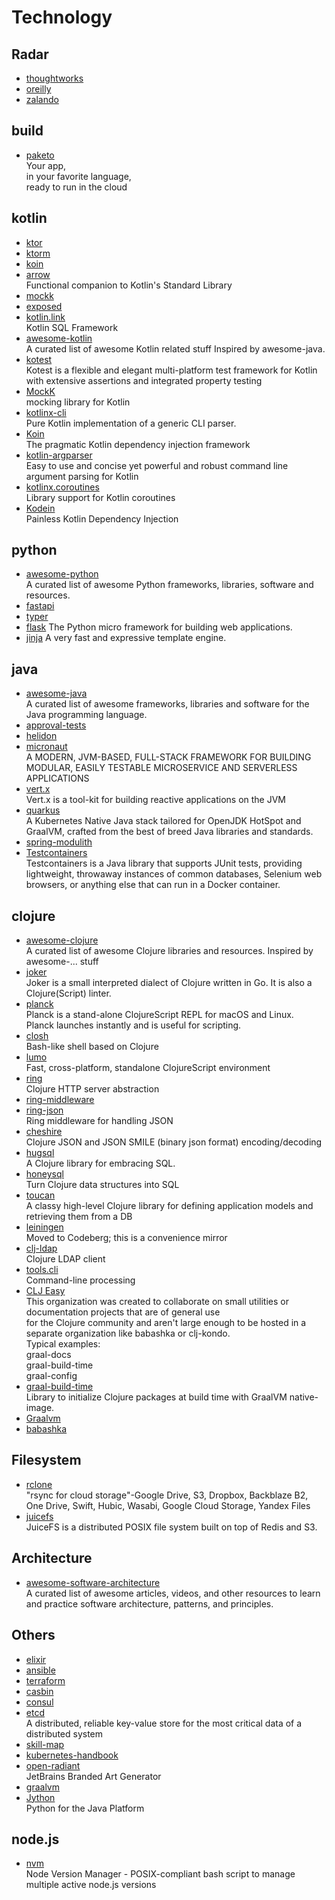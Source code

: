 # Technology

## Radar

- [thoughtworks](https://www.thoughtworks.com/radar)
- [oreilly](https://www.oreilly.com/radar/)
- [zalando](https://opensource.zalando.com/tech-radar/)

## build

- [paketo](https://paketo.io/)
  <br/>Your app,<br/>
  in your favorite language,<br/>
  ready to run in the cloud<br/>

## kotlin

- [ktor](https://ktor.io/)
- [ktorm](https://www.ktorm.org/)
- [koin](https://insert-koin.io/)
- [arrow](https://arrow-kt.io/)
  <br/>Functional companion to Kotlin's Standard Library
- [mockk](https://mockk.io/)
- [exposed](https://github.com/JetBrains/Exposed)
- [kotlin.link](https://kotlin.link/)
  <br/>Kotlin SQL Framework
- [awesome-kotlin](https://github.com/KotlinBy/awesome-kotlin)
  <br/>A curated list of awesome Kotlin related stuff Inspired by awesome-java.
- [kotest](https://kotest.io/)
  <br/>Kotest is a flexible and elegant multi-platform test framework for Kotlin with extensive assertions and
  integrated property testing
- [MockK](https://mockk.io/)
  <br/>mocking library for Kotlin
- [kotlinx-cli](https://github.com/Kotlin/kotlinx-cli)
  <br/>Pure Kotlin implementation of a generic CLI parser.
- [Koin](https://insert-koin.io/)
  <br/>The pragmatic Kotlin dependency injection framework
- [kotlin-argparser](https://github.com/xenomachina/kotlin-argparser)
  <br/>Easy to use and concise yet powerful and robust command line argument parsing for Kotlin
- [kotlinx.coroutines](https://github.com/Kotlin/kotlinx.coroutines)
  <br/>Library support for Kotlin coroutines
- [Kodein](https://kosi-libs.org/)
  <br/>Painless Kotlin Dependency Injection

## python

- [awesome-python](https://github.com/vinta/awesome-python)
  <br/>A curated list of awesome Python frameworks, libraries, software and resources.
- [fastapi](https://fastapi.tiangolo.com/)
- [typer](https://typer.tiangolo.com/)
- [flask](https://github.com/pallets/flask) The Python micro framework for building web applications.
- [jinja](https://github.com/pallets/jinja) A very fast and expressive template engine.

## java

- [awesome-java](https://github.com/akullpp/awesome-java)
  <br/>A curated list of awesome frameworks, libraries and software for the Java programming language.
- [approval-tests](https://approvaltests.com/)
- [helidon](https://helidon.io/)
- [micronaut](https://micronaut.io/)
  <br/>A MODERN, JVM-BASED, FULL-STACK FRAMEWORK FOR BUILDING MODULAR, EASILY TESTABLE MICROSERVICE AND SERVERLESS APPLICATIONS
- [vert.x](https://vertx.io/)
  <br/>Vert.x is a tool-kit for building reactive applications on the JVM
- [quarkus](https://quarkus.io/)
  <br/>A Kubernetes Native Java stack tailored for OpenJDK HotSpot and GraalVM, crafted from the best of breed Java libraries and standards.
- [spring-modulith](https://spring.io/projects/spring-modulith)
- [Testcontainers](https://www.testcontainers.org/)
  <br/>Testcontainers is a Java library that supports JUnit tests, providing lightweight, throwaway instances of common
  databases, Selenium web browsers, or anything else that can run in a Docker container.

## clojure

- [awesome-clojure](https://github.com/razum2um/awesome-clojure)
  <br/>A curated list of awesome Clojure libraries and resources. Inspired by awesome-... stuff
- [joker](https://joker-lang.org/)
  <br/>Joker is a small interpreted dialect of Clojure written in Go. It is also a Clojure(Script) linter.
- [planck](https://planck-repl.org/)
  <br/>Planck is a stand-alone ClojureScript REPL for macOS and Linux. <br/>
  Planck launches instantly and is useful for scripting.
- [closh](https://github.com/dundalek/closh)
  <br/>Bash-like shell based on Clojure
- [lumo](https://github.com/anmonteiro/lumo)
  <br/>Fast, cross-platform, standalone ClojureScript environment
- [ring](https://github.com/ring-clojure/ring)
  <br/>Clojure HTTP server abstraction
- [ring-middleware](https://github.com/puppetlabs/ring-middleware)
- [ring-json](https://github.com/ring-clojure/ring-json)
  <br/>Ring middleware for handling JSON
- [cheshire](https://github.com/dakrone/cheshire)
  <br/>Clojure JSON and JSON SMILE (binary json format) encoding/decoding
- [hugsql](https://www.hugsql.org/)
  <br/>A Clojure library for embracing SQL.
- [honeysql](https://github.com/seancorfield/honeysql)
  <br/>Turn Clojure data structures into SQL
- [toucan](https://github.com/metabase/toucan)
  <br/>A classy high-level Clojure library for defining application models and retrieving them from a DB
- [leiningen](https://codeberg.org/leiningen/leiningen)
  <br/>Moved to Codeberg; this is a convenience mirror
- [clj-ldap](https://github.com/pauldorman/clj-ldap)
  <br/>Clojure LDAP client
- [tools.cli](https://github.com/clojure/tools.cli)
  <br/>Command-line processing
- [CLJ Easy](https://github.com/clj-easy)
  <br/>This organization was created to collaborate on small utilities or documentation projects that are of general
  use<br/>
  for the Clojure community and aren't large enough to be hosted in a separate organization like babashka or
  clj-kondo.<br/>
  Typical examples:<br/>
  graal-docs<br/>
  graal-build-time<br/>
  graal-config<br/>
- [graal-build-time](https://github.com/clj-easy/graal-build-time)
  <br/>Library to initialize Clojure packages at build time with GraalVM native-image.
- [Graalvm](https://www.innoq.com/en/blog/native-clojure-and-graalvm/)
- [babashka](https://babashka.org/)

## Filesystem

- [rclone](https://github.com/rclone/rclone)<br/>
  "rsync for cloud storage"-Google Drive, S3, Dropbox, Backblaze B2, One Drive, Swift, Hubic, Wasabi, Google Cloud
  Storage, Yandex Files
- [juicefs](https://github.com/juicedata/juicefs)<br/>
  JuiceFS is a distributed POSIX file system built on top of Redis and S3.

## Architecture

- [awesome-software-architecture](https://github.com/mehdihadeli/awesome-software-architecture)
  <br/>A curated list of awesome articles, videos, and other resources to learn and practice software architecture,
  patterns, and principles.

## Others

- [elixir](https://elixir-lang.org/)
- [ansible](https://www.ansible.com/)
- [terraform](https://www.terraform.io/)
- [casbin](https://casbin.org/)
- [consul](https://www.consul.io/)
- [etcd](https://etcd.io/)
  <br/>A distributed, reliable key-value store for the most critical data of a distributed system
- [skill-map](https://github.com/TeamStuQ/skill-map)
- [kubernetes-handbook](https://github.com/feiskyer/kubernetes-handbook)
- [open-radiant](https://github.com/JetBrains/open-radiant)
  <br/>JetBrains Branded Art Generator
- [graalvm](https://www.graalvm.org/)
- [Jython](https://www.jython.org/)
  <br/>Python for the Java Platform

## node.js
- [nvm](https://github.com/nvm-sh/nvm)
  <br/>Node Version Manager - POSIX-compliant bash script to manage multiple active node.js versions